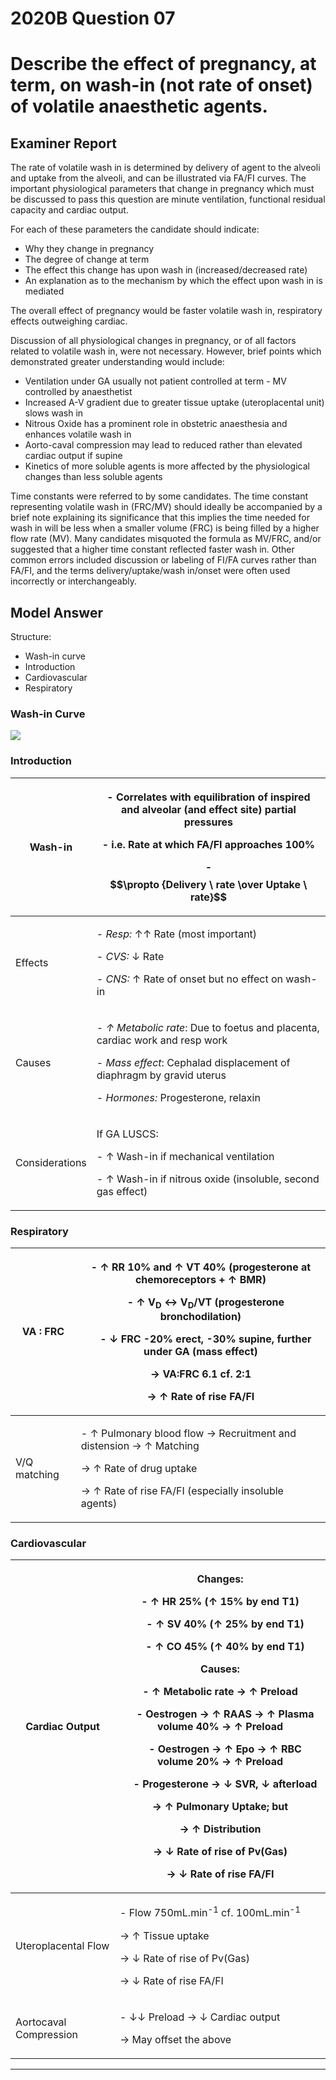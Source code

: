 <div class = "saq"> 

# 2020B Question 07 
# Describe the effect of pregnancy, at term, on wash-in (not rate of onset) of volatile anaesthetic agents.


## Examiner Report
The rate of volatile wash in is determined by delivery of agent to the alveoli and uptake from the alveoli, and can be illustrated via FA/FI curves.
The important physiological parameters that change in pregnancy which must be discussed to pass this question are minute ventilation, functional residual capacity and cardiac output.


For each of these parameters the candidate should indicate:
* Why they change in pregnancy
* The degree of change at term
* The effect this change has upon wash in (increased/decreased rate)
* An explanation as to the mechanism by which the effect upon wash in is mediated  


The overall effect of pregnancy would be faster volatile wash in, respiratory effects outweighing cardiac.


Discussion of all physiological changes in pregnancy, or of all factors related to volatile wash in, were not necessary. However, brief points which demonstrated greater understanding would include:
* Ventilation under GA usually not patient controlled at term - MV controlled by anaesthetist
* Increased A-V gradient due to greater tissue uptake (uteroplacental unit) slows wash in
* Nitrous Oxide has a prominent role in obstetric anaesthesia and enhances volatile wash in
* Aorto-caval compression may lead to reduced rather than elevated cardiac output if supine
* Kinetics of more soluble agents is more affected by the physiological changes than less soluble agents


Time constants were referred to by some candidates. The time constant representing volatile wash in (FRC/MV) should ideally be accompanied by a brief note explaining its significance that this implies the time needed for wash in will be less when a smaller volume (FRC) is being filled by a higher flow rate (MV). Many candidates misquoted the formula as MV/FRC, and/or suggested that a higher time constant reflected faster wash in. Other common errors included discussion or labeling of FI/FA curves rather than FA/FI, and the terms delivery/uptake/wash in/onset were often used incorrectly or interchangeably.

## Model Answer
Structure:
- Wash-in curve
- Introduction
- Cardiovascular
- Respiratory

### Wash-in Curve
<img src="resources\fa-fi.svg">

### Introduction

|Wash-in|<p>- Correlates with equilibration of inspired and alveolar (and effect site) partial pressures</p><p>- i.e. Rate at which FA/FI approaches 100%</p><p>- $$\propto {Delivery \ rate \over Uptake \ rate}$$</p>|
| -- | -- |
|Effects|<p>- *Resp:* ↑↑ Rate (most important)</p><p>- *CVS:* ↓ Rate</p><p>- *CNS:* ↑ Rate of onset but no effect on wash-in</p>|
|Causes|<p>- *↑ Metabolic rate*: Due to foetus and placenta, cardiac work and resp work</p><p>- *Mass effect*: Cephalad displacement of diaphragm by gravid uterus</p><p>- *Hormones:* Progesterone, relaxin</p>|
|Considerations|<p>If GA LUSCS:</p><p>- ↑ Wash-in if mechanical ventilation</p><p>- ↑ Wash-in if nitrous oxide (insoluble, second gas effect)</p>|

### Respiratory

|VA : FRC|<p>- ↑ RR 10% and ↑ VT 40% (progesterone at chemoreceptors + ↑ BMR)</p><p>&emsp;- ↑ V<sub>D</sub> ↔ V<sub>D</sub>/VT (progesterone bronchodilation)</p><p>&emsp;- ↓ FRC -20% erect, -30% supine, further under GA (mass effect)</p><p></p><p>→ VA:FRC 6.1 cf. 2:1</p><p>→ ↑ Rate of rise FA/FI</p>|
| -- | -- |
|V/Q matching|<p>- ↑ Pulmonary blood flow → Recruitment and distension → ↑ Matching</p><p></p><p>→ ↑ Rate of drug uptake</p><p>→ ↑ Rate of rise FA/FI (especially insoluble agents)</p>|

### Cardiovascular

|Cardiac Output|<p>Changes:</p><p>- ↑ HR 25% (↑ 15% by end T1)</p><p>&emsp;- ↑ SV 40% (↑ 25% by end T1)</p><p>&emsp;- ↑ CO 45% (↑ 40% by end T1)</p><p>Causes:</p><p>- ↑ Metabolic rate → ↑ Preload</p><p>&emsp;- Oestrogen → ↑ RAAS → ↑ Plasma volume 40% → ↑ Preload</p><p>&emsp;- Oestrogen → ↑ Epo → ↑ RBC volume 20% → ↑ Preload</p><p>&emsp;- Progesterone → ↓ SVR, ↓ afterload</p><p></p><p>→ ↑ Pulmonary Uptake; but</p><p>→ ↑ Distribution</p><p>→ ↓ Rate of rise of Pv(Gas)</p><p>→ ↓ Rate of rise FA/FI</p>|
| -- | -- |
|Uteroplacental Flow|<p>- Flow 750mL.min<sup>-1</sup> cf. 100mL.min<sup>-1</sup></p><p></p><p>→ ↑ Tissue uptake</p><p>→ ↓ Rate of rise of Pv(Gas)</p><p>→ ↓ Rate of rise FA/FI</p>|
|Aortocaval Compression|<p>- ↓↓ Preload → ↓ Cardiac output</p><p></p><p>→ May offset the above</p>|




--- 

</div>